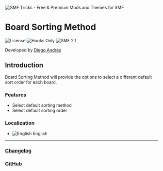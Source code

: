 ![SMF Tricks - Free & Premium Mods and Themes for SMF](https://smftricks.com/logos/logo.png)

# Board Sorting Method
![License](https://img.shields.io/badge/License-MIT-248049) ![Hooks Only](https://img.shields.io/badge/Hooks%20Only-Yes-6041a3) ![SMF 2.1](https://img.shields.io/badge/SMF-2.1-3f73a0)

Developed by [Diego Andrés](https://github.com/DiegoAndresCortes)

## Introduction
Board Sorting Method will provide the options to select a different default sort order for each board.

### Features
- Select default sorting method
- Select default sorting order

### Localization
- ![English](https://www.simplemachines.org/site_images/lang/english.gif) English
---
### [Changelog](https://github.com/SMFTricks/Board-Sorting-Method/blob/main/CHANGELOG.md)
### [GitHub](https://github.com/SMFTricks/Board-Sorting-Method)